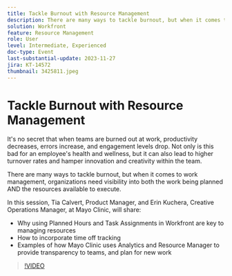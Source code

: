 ```yaml
---
title: Tackle Burnout with Resource Management
description: There are many ways to tackle burnout, but when it comes to work management, organizations need visibility into both the work being planned AND the resources available to execute.
solution: Workfront
feature: Resource Management
role: User
level: Intermediate, Experienced
doc-type: Event
last-substantial-update: 2023-11-27
jira: KT-14572
thumbnail: 3425811.jpeg
---
```


# Tackle Burnout with Resource Management

It's no secret that when teams are burned out at work, productivity decreases, errors increase, and engagement levels drop. Not only is this bad for an employee's health and wellness, but it can also lead to higher turnover rates and hamper innovation and creativity within the team.

There are many ways to tackle burnout, but when it comes to work management, organizations need visibility into both the work being planned AND the resources available to execute.

In this session, Tia Calvert, Product Manager, and Erin Kuchera, Creative Operations Manager, at Mayo Clinic, will share:

* Why using Planned Hours and Task Assignments in Workfront are key to managing resources
* How to incorporate time off tracking
* Examples of how Mayo Clinic uses Analytics and Resource Manager to provide transparency to teams, and plan for new work

>[!VIDEO](https://video.tv.adobe.com/v/3425811/?learn=on)
